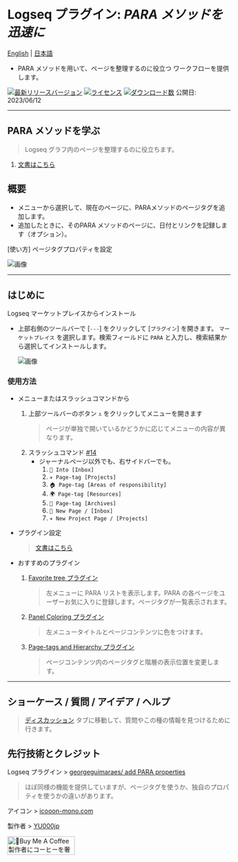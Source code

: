 # Logseq プラグイン: *PARA メソッドを迅速に*

[English](https://github.com/YU000jp/logseq-plugin-quickly-para-method) | [日本語](https://github.com/YU000jp/logseq-plugin-quickly-para-method/blob/main/readme.ja.md)

- PARA メソッドを用いて、ページを整理するのに役立つ ワークフローを提供します。

[![最新リリースバージョン](https://img.shields.io/github/v/release/YU000jp/logseq-plugin-quickly-para-method)](https://github.com/YU000jp/logseq-plugin-quickly-para-method/releases)
[![ライセンス](https://img.shields.io/github/license/YU000jp/logseq-plugin-quickly-para-method?color=blue)](https://github.com/YU000jp/logseq-plugin-quickly-para-method/LICENSE)
[![ダウンロード数](https://img.shields.io/github/downloads/YU000jp/logseq-plugin-quickly-para-method/total.svg)](https://github.com/YU000jp/logseq-plugin-quickly-para-method/releases)
 公開日: 2023/06/12

---

## PARA メソッドを学ぶ

> Logseq グラフ内のページを整理するのに役立ちます。
1. [文書はこちら](https://github.com/YU000jp/logseq-plugin-quickly-para-method/wiki/Learn-the-PARA-method)

## 概要

* メニューから選択して、現在のページに、PARAメソッドのページタグを追加します。
* 追加したときに、そのPARA メソッドのページに、日付とリンクを記録します（オプション）。

[使い方] ページタグプロパティを設定

  ![画像](https://github.com/YU000jp/logseq-plugin-quickly-para-method/assets/111847207/3eacdfdb-daa3-4786-9ce6-9ee056760f55)

---

## はじめに

Logseq マーケットプレイスからインストール
  - 上部右側のツールバーで [`---`] をクリックして [`プラグイン`] を開きます。 `マーケットプレイス` を選択します。検索フィールドに `PARA` と入力し、検索結果から選択してインストールします。

    ![画像](https://github.com/YU000jp/logseq-plugin-quickly-para-method/assets/111847207/a6d4337a-2454-4ca4-8a1d-a0d9ca4e9ac2)

### 使用方法

- メニューまたはスラッシュコマンドから

  1. 上部ツールバーのボタン `⚓` をクリックしてメニューを開きます
     > ページが単独で開いているかどうかに応じてメニューの内容が異なります。
  1. スラッシュコマンド [#14](https://github.com/YU000jp/logseq-plugin-quickly-para-method/issues/14)
     - ジャーナルページ以外でも、右サイドバーでも。
       1. `📧 Into [Inbox]`
       1. `✈️ Page-tag [Projects]`
       1. `🏠 Page-tag [Areas of responsibility]`
       1. `🌍 Page-tag [Resources]`
       1. `🧹 Page-tag [Archives]`
       1. `📧 New Page / [Inbox]`
       1. `✈️ New Project Page / [Projects]`

- プラグイン設定

   > [文書はこちら](https://github.com/YU000jp/logseq-plugin-quickly-para-method/wiki/Plugin-settings)

- おすすめのプラグイン

  1. [Favorite tree プラグイン](https://github.com/sethyuan/logseq-plugin-favorite-tree)
     > 左メニューに PARA リストを表示します。PARA の各ページをユーザーお気に入りに登録します。ページタグが一覧表示されます。
  2. [Panel Coloring プラグイン](https://github.com/YU000jp/logseq-plugin-panel-coloring)
     > 左メニュータイトルとページコンテンツに色をつけます。
  3. [Page-tags and Hierarchy プラグイン](https://github.com/YU000jp/logseq-page-tags-and-hierarchy)
     > ページコンテンツ内のページタグと階層の表示位置を変更します。

---

## ショーケース / 質問 / アイデア / ヘルプ

  > [ディスカッション](https://github.com/YU000jp/logseq-plugin-quickly-para-method/discussions) タブに移動して、質問やこの種の情報を見つけるために行きます。

## 先行技術とクレジット

Logseq プラグイン > [georgeguimaraes/ add PARA properties](https://github.com/georgeguimaraes/logseq-plugin-add-PARA-properties)
  > ほぼ同様の機能を提供していますが、ページタグを使うか、独自のプロパティを使うかの違いがあります。

アイコン > [icooon-mono.com](https://icooon-mono.com/10204-%e9%8c%a8%e3%81%ae%e3%82%a2%e3%82%a4%e3%82%b3%e3%83%b3%e3%81%9d%e3%81%ae4/)

製作者 > [YU000jp](https://github.com/YU000jp)

<a href="https://www.buymeacoffee.com/yu000japan" target="_blank"><img src="https://cdn.buymeacoffee.com/buttons/v2/default-violet.png" alt="🍌Buy Me A Coffee 製作者にコーヒーを奢ってください!" style="height: 42px;width: 152px" ></a>
